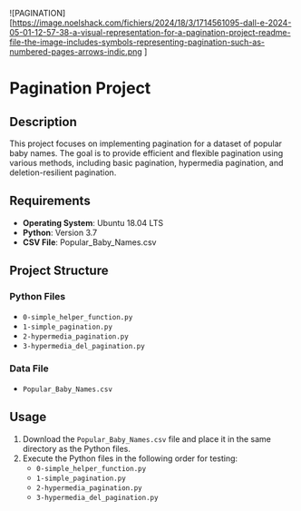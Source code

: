 ![PAGINATION][https://image.noelshack.com/fichiers/2024/18/3/1714561095-dall-e-2024-05-01-12-57-38-a-visual-representation-for-a-pagination-project-readme-file-the-image-includes-symbols-representing-pagination-such-as-numbered-pages-arrows-indic.png
]

# Pagination Project

## Description
This project focuses on implementing pagination for a dataset of popular baby names. The goal is to provide efficient and flexible pagination using various methods, including basic pagination, hypermedia pagination, and deletion-resilient pagination.

## Requirements
- **Operating System**: Ubuntu 18.04 LTS
- **Python**: Version 3.7
- **CSV File**: Popular_Baby_Names.csv

## Project Structure

### Python Files
- `0-simple_helper_function.py`
- `1-simple_pagination.py`
- `2-hypermedia_pagination.py`
- `3-hypermedia_del_pagination.py`

### Data File
- `Popular_Baby_Names.csv`

## Usage
1. Download the `Popular_Baby_Names.csv` file and place it in the same directory as the Python files.
2. Execute the Python files in the following order for testing:
   - `0-simple_helper_function.py`
   - `1-simple_pagination.py`
   - `2-hypermedia_pagination.py`
   - `3-hypermedia_del_pagination.py`
